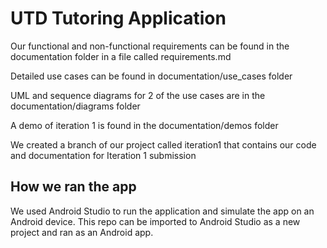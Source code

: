 # UTD Tutoring Application

Our functional and non-functional requirements can be found in the documentation folder in a file called requirements.md

Detailed use cases can be found in documentation/use_cases folder

UML and sequence diagrams for 2 of the use cases are in the documentation/diagrams folder

A demo of iteration 1 is found in the documentation/demos folder

We created a branch of our project called iteration1 that contains our code and documentation for Iteration 1 submission

## How we ran the app

We used Android Studio to run the application and simulate the app on an Android device. This repo can be imported to Android Studio as a new project and ran as an Android app.
